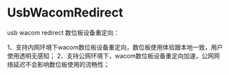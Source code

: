 # UsbWacomRedirect
usb wacom redirect 数位板设备重定向：

1、支持内网环境下wacom数位板设备重定向，数位板使用体验跟本地一致，用户使用透明无感知；
2、支持公网环境下，wacom数位板设备重定向加速，公网网络延迟不会影响数位板使用的流畅性；
